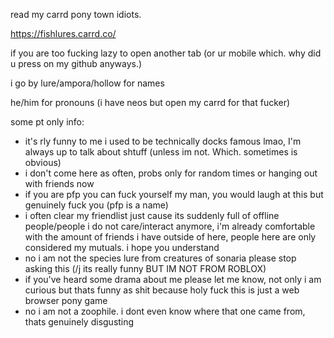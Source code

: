 read my carrd pony town idiots.

https://fishlures.carrd.co/

if you are too fucking lazy to open another tab (or ur mobile which. why did u press on my github anyways.)

i go by lure/ampora/hollow for names

he/him for pronouns (i have neos but open my carrd for that fucker)

some pt only info:
- it's rly funny to me i used to be technically docks famous lmao, I'm always up to talk about shtuff (unless im not. Which. sometimes is obvious)
- i don't come here as often, probs only for random times or hanging out with friends now
- if you are pfp you can fuck yourself my man, you would laugh at this but genuinely fuck you (pfp is a name)
- i often clear my friendlist just cause its suddenly full of offline people/people i do not care/interact anymore, i'm already comfortable with the amount of friends i have outside of here, people here are only considered my mutuals. i hope you understand
- no i am not the species lure from creatures of sonaria please stop asking this (/j its really funny BUT IM NOT FROM ROBLOX)
- if you've heard some drama about me please let me know, not only i am curious but thats funny as shit because holy fuck this is just a web browser pony game
- no i am not a zoophile. i dont even know where that one came from, thats genuinely disgusting
